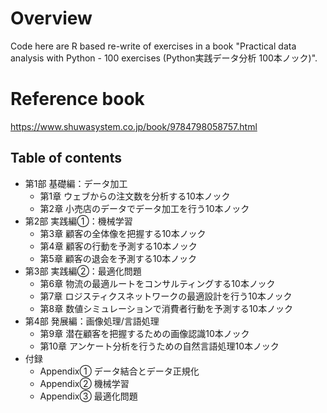# Overview

Code here are R based re-write of exercises in a book "Practical data analysis with Python - 100 exercises (Python実践データ分析 100本ノック)". 

# Reference book
https://www.shuwasystem.co.jp/book/9784798058757.html

## Table of contents
- 第1部 基礎編：データ加工
  - 第1章 ウェブからの注文数を分析する10本ノック
  - 第2章 小売店のデータでデータ加工を行う10本ノック
- 第2部 実践編①：機械学習
  - 第3章 顧客の全体像を把握する10本ノック
  - 第4章 顧客の行動を予測する10本ノック
  - 第5章 顧客の退会を予測する10本ノック
- 第3部 実践編②：最適化問題
  - 第6章 物流の最適ルートをコンサルティングする10本ノック
  - 第7章 ロジスティクスネットワークの最適設計を行う10本ノック
  - 第8章 数値シミュレーションで消費者行動を予測する10本ノック
- 第4部 発展編：画像処理/言語処理
  - 第9章 潜在顧客を把握するための画像認識10本ノック
  - 第10章 アンケート分析を行うための自然言語処理10本ノック
- 付録
  - Appendix① データ結合とデータ正規化
  - Appendix② 機械学習
  - Appendix③ 最適化問題
  
